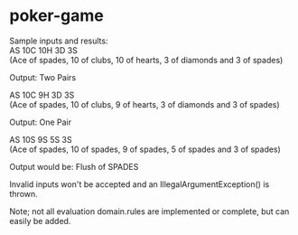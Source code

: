 # poker-game

Sample inputs and results:  
AS 10C 10H 3D 3S  
(Ace of spades, 10 of clubs, 10 of hearts, 3 of diamonds and 3 of spades)  

Output: Two Pairs

AS 10C 9H 3D 3S  
(Ace of spades, 10 of clubs, 9 of hearts, 3 of diamonds and 3 of spades)  

Output: One Pair

AS 10S 9S 5S 3S  
(Ace of spades, 10 of spades, 9 of spades, 5 of spades and 3 of spades)  

Output would be: Flush of SPADES

Invalid inputs won't be accepted and an IllegalArgumentException() is thrown.

Note; not all evaluation domain.rules are implemented or complete, but can easily be added.

